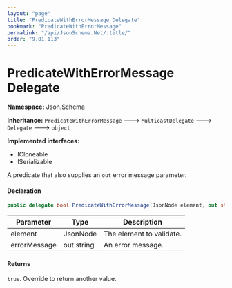 ```yaml
---
layout: "page"
title: "PredicateWithErrorMessage Delegate"
bookmark: "PredicateWithErrorMessage"
permalink: "/api/JsonSchema.Net/:title/"
order: "9.01.113"
---
```

# PredicateWithErrorMessage Delegate

**Namespace:** Json.Schema

**Inheritance:**
`PredicateWithErrorMessage`
 🡒 
`MulticastDelegate`
 🡒 
`Delegate`
 🡒 
`object`

**Implemented interfaces:**

- ICloneable
- ISerializable

A predicate that also supplies an `out` error message parameter.

#### Declaration

```c#
public delegate bool PredicateWithErrorMessage(JsonNode element, out string errorMessage)
```
| Parameter | Type | Description |
|---|---|---|
| element | JsonNode | The element to validate. |
| errorMessage | out string | An error message. |

#### Returns

`true`.  Override to return another value.

